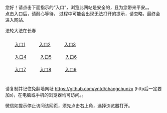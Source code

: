 您好！请点击下面指示的“入口”，浏览此网站是安全的，且为您带来平安。。 <br/>
点击入口后，请耐心等待， 过程中可能会出现无法打开的提示，请忽略，最终会进入网站. </br>

法轮大法在长春<br/>
<div style="padding:10px"><a style="margin:20px" target="_blank" href="https://d2ogwbmel4m2f2.cloudfront.net/2Qpsp?xkvwqrvd" id="ccLink1" rel="nofollow">入口1</a> <a target="_blank" style="margin:20px" href="https://d2xf4j9rvjg2q7.cloudfront.net/2Qpsp?yjgkyf" id="ccLink2" rel="nofollow">入口2</a> <a style="margin:20px" target="_blank" href="https://dwkrqyzapjrj9.cloudfront.net/2Qpsp?huwyd" id="ccLink3" rel="nofollow">入口3</a></div>

<div style="padding:10px" ><a style="margin:20px" target="_blank" href="https://d2ogwbmel4m2f2.cloudfront.net/2Qpsp?xkvwqrvd" id="ccLink4" rel="nofollow">入口4</a> <a style="margin:20px" href="https://d2xf4j9rvjg2q7.cloudfront.net/2Qpsp?yjgkyf" target="_blank" id="ccLink5" rel="nofollow">入口5</a> <a style="margin:20px" href="https://dwkrqyzapjrj9.cloudfront.net/2Qpsp?huwyd" target="_blank" id="ccLink6" rel="nofollow">入口6</a></div>

<div style="padding:10px"><a style="margin:20px" target="_blank" href="https://d2ogwbmel4m2f2.cloudfront.net/2Qpsp?xkvwqrvd" id="ccLink7" rel="nofollow">入口7</a> <a style="margin:20px" href="https://d2xf4j9rvjg2q7.cloudfront.net/2Qpsp?yjgkyf" target="_blank" id="ccLink8" rel="nofollow">入口8</a> <a style="margin:20px" target="_blank" href="https://dwkrqyzapjrj9.cloudfront.net/2Qpsp?huwyd" id="ccLink9" rel="nofollow">入口9</a></div>

<br/>



请复制并记住免翻墙网址 https://github.com/yntd/changchunzx (http后一定要加s)，在电脑或手机的浏览器均可访问。。<br/>

微信如提示停止访问该网页，须先点击右上角，选择浏览器打开。

